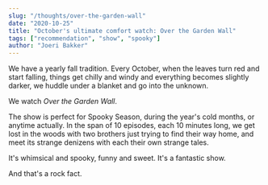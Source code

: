 ```yaml
---
slug: "/thoughts/over-the-garden-wall"
date: "2020-10-25"
title: "October's ultimate comfort watch: Over the Garden Wall"
tags: ["recommendation", "show", "spooky"]
author: "Joeri Bakker"
---
```

We have a yearly fall tradition. Every October, when the leaves turn red and start falling, things get chilly and windy and everything becomes slightly darker, we huddle under a blanket and go into the unknown.

We watch *Over the Garden Wall*.

The show is perfect for Spooky Season, during the year's cold months, or anytime actually. In the span of 10 episodes, each 10 minutes long, we get lost in the woods with two brothers just trying to find their way home, and meet its strange denizens with each their own strange tales.

It's whimsical and spooky, funny and sweet. It's a fantastic show.

And that's a rock fact.
